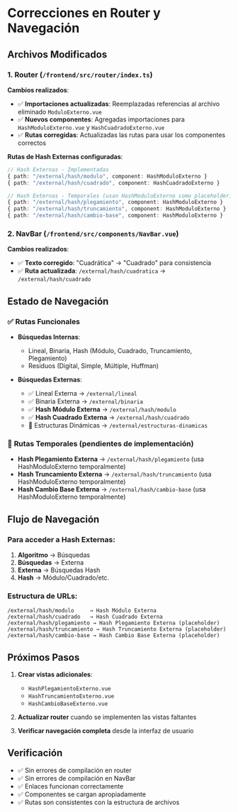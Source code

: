 # Correcciones en Router y Navegación

## Archivos Modificados

### 1. Router (`/frontend/src/router/index.ts`)

**Cambios realizados**:
- ✅ **Importaciones actualizadas**: Reemplazadas referencias al archivo eliminado `ModuloExterno.vue`
- ✅ **Nuevos componentes**: Agregadas importaciones para `HashModuloExterno.vue` y `HashCuadradoExterno.vue`
- ✅ **Rutas corregidas**: Actualizadas las rutas para usar los componentes correctos

**Rutas de Hash Externas configuradas**:
```typescript
// Hash Externas - Implementadas
{ path: "/external/hash/modulo", component: HashModuloExterno }
{ path: "/external/hash/cuadrado", component: HashCuadradoExterno }

// Hash Externas - Temporales (usan HashModuloExterno como placeholder)
{ path: "/external/hash/plegamiento", component: HashModuloExterno }
{ path: "/external/hash/truncamiento", component: HashModuloExterno }
{ path: "/external/hash/cambio-base", component: HashModuloExterno }
```

### 2. NavBar (`/frontend/src/components/NavBar.vue`)

**Cambios realizados**:
- ✅ **Texto corregido**: "Cuadrática" → "Cuadrado" para consistencia
- ✅ **Ruta actualizada**: `/external/hash/cuadratica` → `/external/hash/cuadrado`

## Estado de Navegación

### ✅ **Rutas Funcionales**
- **Búsquedas Internas**: 
  - Lineal, Binaria, Hash (Módulo, Cuadrado, Truncamiento, Plegamiento)
  - Residuos (Digital, Simple, Múltiple, Huffman)

- **Búsquedas Externas**:
  - ✅ Lineal Externa → `/external/lineal`
  - ✅ Binaria Externa → `/external/binaria`
  - ✅ **Hash Módulo Externa** → `/external/hash/modulo`
  - ✅ **Hash Cuadrado Externa** → `/external/hash/cuadrado`
  - 🚧 Estructuras Dinámicas → `/external/estructuras-dinamicas`

### 🚧 **Rutas Temporales** (pendientes de implementación)
- **Hash Plegamiento Externa** → `/external/hash/plegamiento` (usa HashModuloExterno temporalmente)
- **Hash Truncamiento Externa** → `/external/hash/truncamiento` (usa HashModuloExterno temporalmente)
- **Hash Cambio Base Externa** → `/external/hash/cambio-base` (usa HashModuloExterno temporalmente)

## Flujo de Navegación

### Para acceder a Hash Externas:
1. **Algoritmo** → Búsquedas
2. **Búsquedas** → Externa
3. **Externa** → Búsquedas Hash
4. **Hash** → Módulo/Cuadrado/etc.

### Estructura de URLs:
```
/external/hash/modulo     → Hash Módulo Externa
/external/hash/cuadrado   → Hash Cuadrado Externa
/external/hash/plegamiento → Hash Plegamiento Externa (placeholder)
/external/hash/truncamiento → Hash Truncamiento Externa (placeholder)
/external/hash/cambio-base → Hash Cambio Base Externa (placeholder)
```

## Próximos Pasos

1. **Crear vistas adicionales**:
   - `HashPlegamientoExterno.vue`
   - `HashTruncamientoExterno.vue`
   - `HashCambioBaseExterno.vue`

2. **Actualizar router** cuando se implementen las vistas faltantes

3. **Verificar navegación completa** desde la interfaz de usuario

## Verificación

- ✅ Sin errores de compilación en router
- ✅ Sin errores de compilación en NavBar
- ✅ Enlaces funcionan correctamente
- ✅ Componentes se cargan apropiadamente
- ✅ Rutas son consistentes con la estructura de archivos